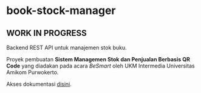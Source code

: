 # book-stock-manager

## WORK IN PROGRESS

Backend REST API untuk manajemen stok buku.

Proyek pembuatan **Sistem Managemen Stok dan Penjualan Berbasis QR Code** yang diadakan pada acara *BeSmart* oleh UKM Intermedia Universitas Amikom Purwokerto.

Akses dokumentasi [disini](https://crazydw4rf.github.io/book-stock-manager).
